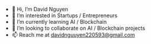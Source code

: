 - 👋 Hi, I’m David Nguyen
- 👀 I’m interested in Startups / Entrepreneurs
- 🌱 I’m currently learning AI / Blockchain
- 💞️ I’m looking to collaborate on AI / Blockchain projects
- 📫 Reach me at davidnguuyen220593@gmail.com 

<!---
davidnguyen2205/davidnguyen2205 is a ✨ special ✨ repository because its `README.md` (this file) appears on your GitHub profile.
You can click the Preview link to take a look at your changes.
--->
